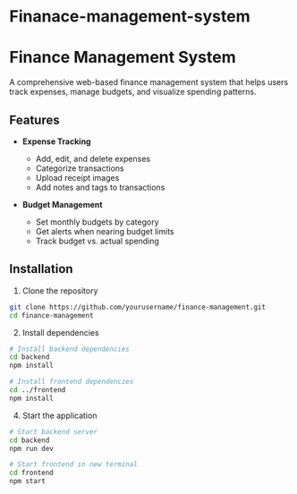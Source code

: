 # Finanace-management-system

# Finance Management System

A comprehensive web-based finance management system that helps users track expenses, manage budgets, and visualize spending patterns.

## Features

- **Expense Tracking**
  - Add, edit, and delete expenses
  - Categorize transactions
  - Upload receipt images
  - Add notes and tags to transactions

- **Budget Management**
  - Set monthly budgets by category
  - Get alerts when nearing budget limits
  - Track budget vs. actual spending


## Installation

1. Clone the repository
```bash
git clone https://github.com/yourusername/finance-management.git
cd finance-management
```

2. Install dependencies
```bash
# Install backend dependencies
cd backend
npm install

# Install frontend dependencies
cd ../frontend
npm install
```



4. Start the application
```bash
# Start backend server
cd backend
npm run dev

# Start frontend in new terminal
cd frontend
npm start
```




